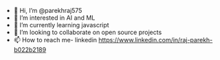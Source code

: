 - 👋 Hi, I’m @parekhraj575
- 👀 I’m interested in AI and ML
- 🌱 I’m currently learning javascript
- 💞️ I’m looking to collaborate on open source projects
- 📫 How to reach me- linkedin https://www.linkedin.com/in/raj-parekh-b022b2189

<!---
parekhraj575/parekhraj575 is a ✨ special ✨ repository because its `README.md` (this file) appears on your GitHub profile.
You can click the Preview link to take a look at your changes.
--->
